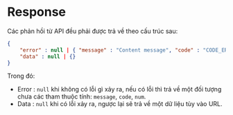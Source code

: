 # Response

Các phản hồi từ API đều phải được trả về theo cấu trúc sau:

```json
{
    "error" : null | { "message" : "Content message", "code" : "CODE_ERROR", "num" : 999 },
    "data" : null | {}
}
```

Trong đó:
- Error : `null` khi không có lỗi gì xảy ra, nếu có lỗi thì trả về một đối tượng chưa các tham thuộc tính: `message`, `code`, `num`.
- Data : `null` khi có lỗi xảy ra, ngược lại sẽ trả về  một dữ liệu tùy vào URL.